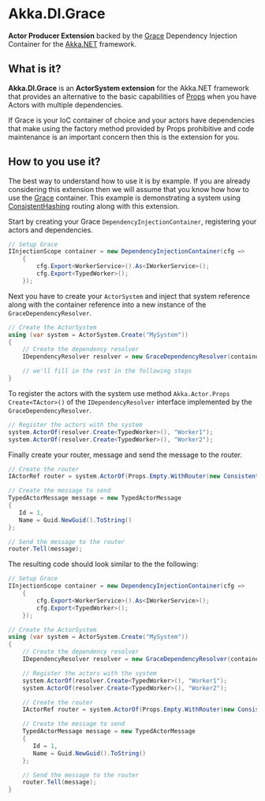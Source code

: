 # Akka.DI.Grace

**Actor Producer Extension** backed by the [Grace](https://github.com/ipjohnson/Grace) Dependency Injection Container for the [Akka.NET](https://github.com/akkadotnet/akka.net) framework.

## What is it?

**Akka.DI.Grace** is an **ActorSystem extension** for the Akka.NET framework that provides an alternative to the basic capabilities of [Props](http://getakka.net/docs/Props) when you have Actors with multiple dependencies.  

If Grace is your IoC container of choice and your actors have dependencies that make using the factory method provided by Props prohibitive and code maintenance is an important concern then this is the extension for you.

## How to you use it?

The best way to understand how to use it is by example. If you are already considering this extension then we will assume that you know how how to use the [Grace](https://github.com/ipjohnson/Grace) container. This example is demonstrating a system using [ConsistentHashing](http://getakka.net/docs/working-with-actors/Routers#consistenthashing) routing along with this extension.

Start by creating your Grace ```DependencyInjectionContainer```, registering your actors and dependencies.

```csharp
// Setup Grace
IInjectionScope container = new DependencyInjectionContainer(cfg =>
    {
        cfg.Export<WorkerService>().As<IWorkerService>();
        cfg.Export<TypedWorker>();
    });
```

Next you have to create your ```ActorSystem``` and inject that system reference along with the container reference into a new instance of the ```GraceDependencyResolver```.

```csharp
// Create the ActorSystem
using (var system = ActorSystem.Create("MySystem"))
{
    // Create the dependency resolver
    IDependencyResolver resolver = new GraceDependencyResolver(container, system);

    // we'll fill in the rest in the following steps
}
```

To register the actors with the system use method ```Akka.Actor.Props Create<TActor>()``` of the  ```IDependencyResolver``` interface implemented by the ```GraceDependencyResolver```.

```csharp
// Register the actors with the system
system.ActorOf(resolver.Create<TypedWorker>(), "Worker1");
system.ActorOf(resolver.Create<TypedWorker>(), "Worker2");
```

Finally create your router, message and send the message to the router.

```csharp
// Create the router
IActorRef router = system.ActorOf(Props.Empty.WithRouter(new ConsistentHashingGroup(config)));

// Create the message to send
TypedActorMessage message = new TypedActorMessage
{
   Id = 1,
   Name = Guid.NewGuid().ToString()
};

// Send the message to the router
router.Tell(message);
```

The resulting code should look similar to the the following:

```csharp
// Setup Grace
IInjectionScope container = new DependencyInjectionContainer(cfg =>
    {
        cfg.Export<WorkerService>().As<IWorkerService>();
        cfg.Export<TypedWorker>();
    });

// Create the ActorSystem
using (var system = ActorSystem.Create("MySystem"))
{
    // Create the dependency resolver
    IDependencyResolver resolver = new GraceDependencyResolver(container, system);

    // Register the actors with the system
    system.ActorOf(resolver.Create<TypedWorker>(), "Worker1");
    system.ActorOf(resolver.Create<TypedWorker>(), "Worker2");

    // Create the router
    IActorRef router = system.ActorOf(Props.Empty.WithRouter(new ConsistentHashingGroup(config)));

    // Create the message to send
    TypedActorMessage message = new TypedActorMessage
    {
       Id = 1,
       Name = Guid.NewGuid().ToString()
    };

    // Send the message to the router
    router.Tell(message);
}
```
